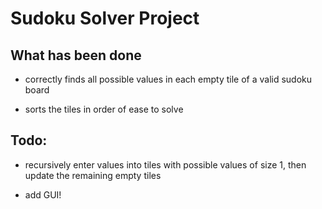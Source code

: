 # Sudoku Solver Project

## What has been done

- correctly finds all possible values in each empty tile of a valid sudoku board

- sorts the tiles in order of ease to solve

## Todo:

- recursively enter values into tiles with possible values of size 1, then update the remaining empty tiles

- add GUI!
